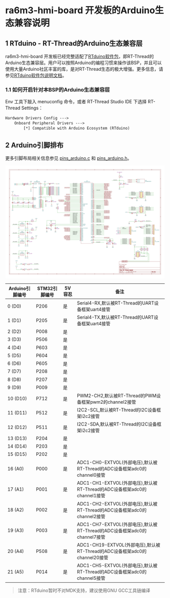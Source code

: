 # ra6m3-hmi-board 开发板的Arduino生态兼容说明

## 1 RTduino - RT-Thread的Arduino生态兼容层

ra6m3-hmi-board 开发板已经完整适配了[RTduino软件包](https://github.com/RTduino/RTduino)，即RT-Thread的Arduino生态兼容层。用户可以按照Arduino的编程习惯来操作该BSP，并且可以使用大量Arduino社区丰富的库，是对RT-Thread生态的极大增强。更多信息，请参见[RTduino软件包说明文档](https://github.com/RTduino/RTduino)。

### 1.1 如何开启针对本BSP的Arduino生态兼容层

Env 工具下敲入 menuconfig 命令，或者 RT-Thread Studio IDE 下选择 RT-Thread Settings：

```Kconfig
Hardware Drivers Config --->
    Onboard Peripheral Drivers --->
        [*] Compatible with Arduino Ecosystem (RTduino)
```

## 2 Arduino引脚排布

更多引脚布局相关信息参见 [pins_arduino.c](pins_arduino.c) 和 [pins_arduino.h](pins_arduino.h)。

![ra6m3-hmi-board-pinout-figure](ra6m3-hmi-board-pinout-figure.jpg)

| Arduino引脚编号  | STM32引脚编号 | 5V容忍 | 备注  |
| ------------------- | --------- | ---- | ------------------------------------------------------------------------- |
| 0 (D0) | P206 | 是 | Serial4-RX,默认被RT-Thread的UART设备框架uart4接管 |
| 1 (D1) | P205 | 是 | Serial4-TX,默认被RT-Thread的UART设备框架uart4接管 |
| 2 (D2) | P008 | 是 |  |
| 3 (D3) | P506 | 是 |  |
| 4 (D4) | P603 | 是 |  |
| 5 (D5) | P604 | 是 |  |
| 6 (D6) | P605 | 是 |  |
| 7 (D7) | P208 | 是 |  |
| 8 (D8) | P207 | 是 |  |
| 9 (D9) | P009 | 是 |  |
| 10 (D10) | P712 | 是 | PWM2-CH2,默认被RT-Thread的PWM设备框架pwm2的channel2接管 |
| 11 (D11) | P512 | 是 | I2C2-SCL,默认被RT-Thread的I2C设备框架i2c2接管 |
| 12 (D12) | P511 | 是 | I2C2-SDA,默认被RT-Thread的I2C设备框架i2c2接管 |
| 13 (D13) | P204 | 是 |  |
| 14 (D14) | P203 | 是 |  |
| 15 (D15) | P202 | 是 |  |
| 16 (A0) | P000 | 是 | ADC1-CH0-EXTVOL(外部电压),默认被RT-Thread的ADC设备框架adc0的channel0接管 |
| 17 (A1) | P001 | 是 | ADC1-CH1-EXTVOL(外部电压),默认被RT-Thread的ADC设备框架adc0的channel1接管 |
| 18 (A2) | P002 | 是 | ADC1-CH2-EXTVOL(外部电压),默认被RT-Thread的ADC设备框架adc0的channel2接管 |
| 19 (A3) | P003 | 是 | ADC1-CH7-EXTVOL(外部电压),默认被RT-Thread的ADC设备框架adc0的channel7接管 |
| 20 (A4) | P508 | 是 | ADC1-CH19-EXTVOL(外部电压),默认被RT-Thread的ADC设备框架adc0的channel20接管 |
| 21 (A5) | P014 | 是 | ADC1-CH5-EXTVOL(外部电压),默认被RT-Thread的ADC设备框架adc0的channel5接管 |

> 注意：RTduino暂时不对MDK支持，建议使用GNU GCC工具链编译
